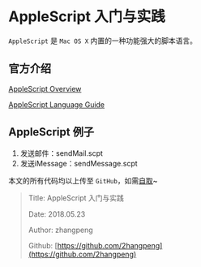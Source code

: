 # AppleScript 入门与实践

`AppleScript` 是 `Mac OS X` 内置的一种功能强大的脚本语言。

## 官方介绍

[AppleScript Overview](https://developer.apple.com/library/content/documentation/AppleScript/Conceptual/AppleScriptX/AppleScriptX.html#//apple_ref/doc/uid/10000156i)

[AppleScript Language Guide](https://developer.apple.com/library/content/documentation/AppleScript/Conceptual/AppleScriptLangGuide/introduction/ASLR_intro.html)

## AppleScript 例子

1. 发送邮件：sendMail.scpt
2. 发送iMessage：sendMessage.scpt

本文的所有代码均以上传至 `GitHub`，如需[自取](https://github.com/2hangpeng/AppleScript)~

> Title: AppleScript 入门与实践
>
> Date: 2018.05.23
>
> Author: zhangpeng
>
> Github: [https://github.com/2hangpeng](https://github.com/2hangpeng)

